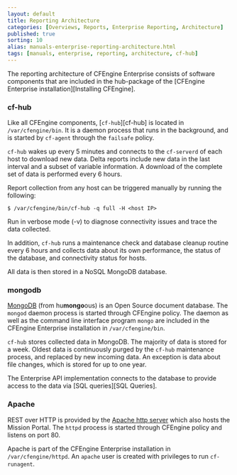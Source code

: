 ```yaml
---
layout: default
title: Reporting Architecture
categories: [Overviews, Reports, Enterprise Reporting, Architecture]
published: true
sorting: 10
alias: manuals-enterprise-reporting-architecture.html
tags: [manuals, enterprise, reporting, architecture, cf-hub]
---
```


The reporting architecture of CFEngine Enterprise consists of software 
components that are included in the hub-package of the [CFEngine Enterprise 
installation][Installing CFEngine].

### cf-hub

Like all CFEngine components, [`cf-hub`][cf-hub] is 
located in `/var/cfengine/bin`. It is a daemon process that runs in the 
background, and is started by `cf-agent` through the `failsafe` policy.

`cf-hub` wakes up every 5 minutes and connects to the `cf-serverd` of each 
host to download new data. Delta reports include new data in the last interval and a 
subset of variable information. A download of the complete set of data is performed every 6 hours.

Report collection from any host can be triggered manually by running the following:

    $ /var/cfengine/bin/cf-hub -q full -H <host IP>

Run in verbose mode (-v) to diagnose connectivity issues and trace the data 
collected.

In addition, `cf-hub` runs a maintenance check and database cleanup routine 
every 6 hours and collects data about its own performance, the status of the 
database, and connectivity status for hosts.

All data is then stored in a NoSQL MongoDB database.

### mongodb

[MongoDB](http://www.mongodb.org) (from hu**mongo**ous) is an Open Source 
document database. The `mongod` daemon process is started through CFEngine 
policy. The daemon as well as the command line interface program `mongo` are 
included in the CFEngine Enterprise installation in `/var/cfengine/bin`.

`cf-hub` stores collected data in MongoDB. The majority of data is stored for 
a week. Oldest data is continuously purged by the `cf-hub` maintenance 
process, and replaced by new incoming data. An exception is data about file 
changes, which is stored for up to one year.

The Enterprise API implementation connects to 
the database to provide access to the data via [SQL queries][SQL Queries].

### Apache

REST over HTTP is provided by the
[Apache http server](http://httpd.apache.org) which also hosts the Mission Portal. 
The `httpd` process is started through CFEngine policy and listens on port 80.

Apache is part of the CFEngine Enterprise installation in 
`/var/cfengine/httpd`. An `apache` user is created with privileges to run 
`cf-runagent`.
